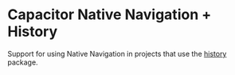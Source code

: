 # Capacitor Native Navigation + History

Support for using Native Navigation in projects that use the [history](https://github.com/remix-run/history) package.
